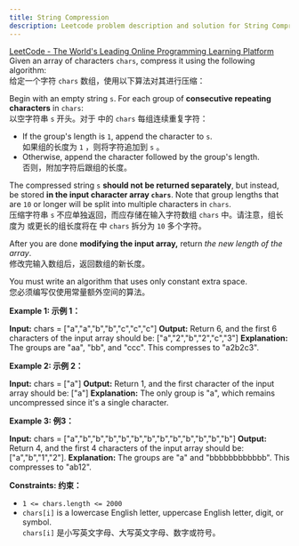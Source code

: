 ```yaml
---
title: String Compression
description: Leetcode problem description and solution for String Compression.
---
```

[LeetCode - The World's Leading Online Programming Learning Platform](https://leetcode.com/problems/string-compression/?envType=study-plan-v2&envId=leetcode-75)  
Given an array of characters `chars`, compress it using the following algorithm:  
给定一个字符 `chars` 数组，使用以下算法对其进行压缩：

Begin with an empty string `s`. For each group of **consecutive repeating characters** in `chars`:  
以空字符串 `s` 开头。对于 中的 `chars` 每组连续重复字符：

- If the group's length is `1`, append the character to `s`.  
    如果组的长度为 `1` ，则将字符追加到 `s` 。
- Otherwise, append the character followed by the group's length.  
    否则，附加字符后跟组的长度。

The compressed string `s` **should not be returned separately**, but instead, be stored **in the input character array `chars`**. Note that group lengths that are `10` or longer will be split into multiple characters in `chars`.  
压缩字符串 `s` 不应单独返回，而应存储在输入字符数组 `chars` 中。请注意，组长度为 或更长的组长度将在 中 `chars` 拆分为 `10` 多个字符。

After you are done **modifying the input array,** return _the new length of the array_.  
修改完输入数组后，返回数组的新长度。

You must write an algorithm that uses only constant extra space.  
您必须编写仅使用常量额外空间的算法。

**Example 1: 示例 1：**

**Input:** chars = ["a","a","b","b","c","c","c"]
**Output:** Return 6, and the first 6 characters of the input array should be: ["a","2","b","2","c","3"]
**Explanation:** The groups are "aa", "bb", and "ccc". This compresses to "a2b2c3".

**Example 2: 示例 2：**

**Input:** chars = ["a"]
**Output:** Return 1, and the first character of the input array should be: ["a"]
**Explanation:** The only group is "a", which remains uncompressed since it's a single character.

**Example 3: 例3：**

**Input:** chars = ["a","b","b","b","b","b","b","b","b","b","b","b","b"]
**Output:** Return 4, and the first 4 characters of the input array should be: ["a","b","1","2"].
**Explanation:** The groups are "a" and "bbbbbbbbbbbb". This compresses to "ab12".

**Constraints: 约束：**

- `1 <= chars.length <= 2000`
- `chars[i]` is a lowercase English letter, uppercase English letter, digit, or symbol.  
    `chars[i]` 是小写英文字母、大写英文字母、数字或符号。


